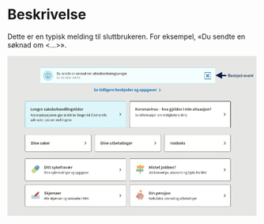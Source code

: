 # Beskrivelse

Dette er en typisk melding til sluttbrukeren. For eksempel, «Du sendte en søknad om <...>».

![Images](https://github.com/navikt/brukernotifikasjon-docs/blob/master/docs/assets/Beskjed.png?raw=true)

